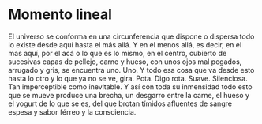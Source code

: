 Momento lineal
==============

El universo se conforma en una circunferencia que dispone o dispersa
todo lo existe desde aquí hasta el más allá. Y en el menos allá, es
decir, en el mas aquí, por el acá o lo que es lo mismo, en el centro,
cubierto de sucesivas capas de pellejo, carne y hueso, con unos ojos
mal pegados, arrugado y gris, se encuentra uno. Uno. Y todo esa cosa
que va desde esto hasta lo otro y lo que ya no se ve, gira. Pota. Digo
rota. Suave. Silenciosa. Tan imperceptible como inevitable. Y así con
toda su inmensidad todo esto que se mueve produce una brecha, un
desgarro entre la carne, el hueso y el yogurt de lo que se es, del que
brotan tímidos afluentes de sangre espesa y sabor férreo y la
consciencia.

<!--
Hoy quería hablaros de la radicalidad de la existencia y de mis
dolores de cabeza.
-->

